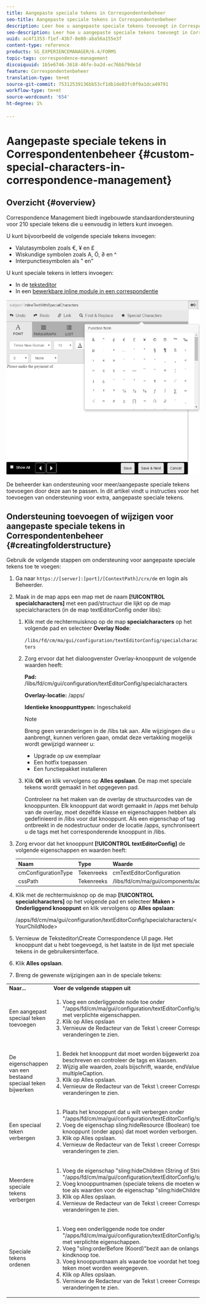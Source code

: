 ```yaml
---
title: Aangepaste speciale tekens in Correspondentenbeheer
seo-title: Aangepaste speciale tekens in Correspondentenbeheer
description: Leer hoe u aangepaste speciale tekens toevoegt in Correspondentiebeheer.
seo-description: Leer hoe u aangepaste speciale tekens toevoegt in Correspondentiebeheer.
uuid: ac4f1353-f1ef-43b7-8e80-aba56a155e3f
content-type: reference
products: SG_EXPERIENCEMANAGER/6.4/FORMS
topic-tags: correspondence-management
discoiquuid: 1b5e6746-3618-46fe-ba2d-ec76bb79de1d
feature: Correspondentenbeheer
translation-type: tm+mt
source-git-commit: 75312539136bb53cf1db1de03fc0f9a1dca49791
workflow-type: tm+mt
source-wordcount: '654'
ht-degree: 1%

---
```



# Aangepaste speciale tekens in Correspondentenbeheer {#custom-special-characters-in-correspondence-management}

## Overzicht {#overview}

Correspondence Management biedt ingebouwde standaardondersteuning voor 210 speciale tekens die u eenvoudig in letters kunt invoegen.

U kunt bijvoorbeeld de volgende speciale tekens invoegen:

* Valutasymbolen zoals €, ¥ en £
* Wiskundige symbolen zoals A, Ö, ∂ en ^
* Interpunctiesymbolen als ‟ en&quot;

U kunt speciale tekens in letters invoegen:

* In de [teksteditor](/help/forms/using/document-fragments.md#createtext)
* In een [bewerkbare inline module in een correspondentie](/help/forms/using/create-correspondence.md#managecontent)

![specialkarakteristiek linemodule](assets/specialcharactersinlinemodule.png)

De beheerder kan ondersteuning voor meer/aangepaste speciale tekens toevoegen door deze aan te passen. In dit artikel vindt u instructies voor het toevoegen van ondersteuning voor extra, aangepaste speciale tekens.

## Ondersteuning toevoegen of wijzigen voor aangepaste speciale tekens in Correspondentenbeheer {#creatingfolderstructure}

Gebruik de volgende stappen om ondersteuning voor aangepaste speciale tekens toe te voegen:

1. Ga naar `https://[server]:[port]/[ContextPath]/crx/de` en login als Beheerder.
1. Maak in de map apps een map met de naam **[!UICONTROL specialcharacters]** met een pad/structuur die lijkt op de map specialcharacters (in de map textEditorConfig onder libs):

   1. Klik met de rechtermuisknop op de map **specialcharacters** op het volgende pad en selecteer **Overlay Node**:

      `/libs/fd/cm/ma/gui/configuration/textEditorConfig/specialcharacters`

   1. Zorg ervoor dat het dialoogvenster Overlay-knooppunt de volgende waarden heeft:

      **Pad:** /libs/fd/cm/gui/configuration/textEditorConfig/specialcharacters

      **Overlay-locatie:** /apps/

      **Identieke knooppunttypen:** Ingeschakeld

      >[!NOTE]
      >
      >Breng geen veranderingen in de /libs tak aan. Alle wijzigingen die u aanbrengt, kunnen verloren gaan, omdat deze vertakking mogelijk wordt gewijzigd wanneer u:
      >
      >* Upgrade op uw exemplaar
      >* Een hotfix toepassen
      >* Een functiepakket installeren


   1. Klik **OK** en klik vervolgens op **Alles opslaan**. De map met speciale tekens wordt gemaakt in het opgegeven pad.

      Controleer na het maken van de overlay de structuurcodes van de knooppunten. Elk knooppunt dat wordt gemaakt in /apps met behulp van de overlay, moet dezelfde klasse en eigenschappen hebben als gedefinieerd in /libs voor dat knooppunt. Als een eigenschap of tag ontbreekt in de nodestructuur onder de locatie /apps, synchroniseert u de tags met het corresponderende knooppunt in /libs.

1. Zorg ervoor dat het knooppunt **[!UICONTROL textEditorConfig]** de volgende eigenschappen en waarden heeft:

   | Naam | Type | Waarde |
   |---|---|---|
   | cmConfigurationType | Tekenreeks | cmTextEditorConfiguration |
   | cssPath | Tekenreeks | /libs/fd/cm/ma/gui/components/admin/createasset/textcontrol/clientlibs/textcontrol |

1. Klik met de rechtermuisknop op de map **[!UICONTROL specialcharacters]** op het volgende pad en selecteer **Maken > Onderliggend knooppunt** en klik vervolgens op **Alles opslaan**:

   /apps/fd/cm/ma/gui/configuration/textEditorConfig/specialcharacters/&lt;YourChildNode>

1. Vernieuw de Teksteditor\Create Correspondence UI page. Het knooppunt dat u hebt toegevoegd, is het laatste in de lijst met speciale tekens in de gebruikersinterface.
1. Klik **Alles opslaan**.
1. Breng de gewenste wijzigingen aan in de speciale tekens:

<table> 
 <tbody> 
  <tr> 
   <td><strong>Naar...</strong></td> 
   <td><strong>Voer de volgende stappen uit</strong></td> 
  </tr> 
  <tr> 
   <td>Een aangepast speciaal teken toevoegen</td> 
   <td> 
    <ol> 
     <li>Voeg een onderliggende node toe onder "/apps/fd/cm/ma/gui/configuration/textEditorConfig/specialcharacters" met verplichte eigenschappen.</li> 
     <li>Klik op Alles opslaan</li> 
     <li>Vernieuw de Redacteur van de Tekst \ creeer Correspondentie UI om de veranderingen te zien.</li> 
    </ol> </td> 
  </tr> 
  <tr> 
   <td>De eigenschappen van een bestaand speciaal teken bijwerken</td> 
   <td> 
    <ol> 
     <li>Bedek het knooppunt dat moet worden bijgewerkt zoals hierboven beschreven en controleer de tags en klassen.</li> 
     <li>Wijzig alle waarden, zoals bijschrift, waarde, endValue en multipleCaption. </li> 
     <li>Klik op Alles opslaan. </li> 
     <li>Vernieuw de Redacteur van de Tekst \ creeer Correspondentie UI om de veranderingen te zien.</li> 
    </ol> </td> 
  </tr> 
  <tr> 
   <td>Een speciaal teken verbergen</td> 
   <td> 
    <ol> 
     <li>Plaats het knooppunt dat u wilt verbergen onder "/apps/fd/cm/ma/gui/configuration/textEditorConfig/specialcharacters"</li> 
     <li>Voeg de eigenschap sling:hideResource (Boolean) toe aan het knooppunt (onder apps) dat moet worden verborgen. </li> 
     <li>Klik op Alles opslaan. </li> 
     <li>Vernieuw de Redacteur van de Tekst \ creeer Correspondentie UI om de veranderingen te zien.<br /> </li> 
    </ol> </td> 
  </tr> 
  <tr> 
   <td>Meerdere speciale tekens verbergen</td> 
   <td> 
    <ol> 
     <li>Voeg de eigenschap "sling:hideChildren (String of String[])" toe aan "/apps/fd/cm/ma/gui/configuration/textEditorConfig/specialcharacters". </li> 
     <li>Voeg knooppuntnamen (speciale tekens die moeten worden verborgen) toe als waarden voor de eigenschap "sling:hideChildren". </li> 
     <li>Klik op Alles opslaan. </li> 
     <li>Vernieuw de Redacteur van de Tekst \ creeer Correspondentie UI om de veranderingen te zien.<br /> </li> 
    </ol> </td> 
  </tr> 
  <tr> 
   <td>Speciale tekens ordenen</td> 
   <td> 
    <ol> 
     <li>Voeg een onderliggende node toe onder "/apps/fd/cm/ma/gui/configuration/textEditorConfig/specialcharacters" met verplichte eigenschappen. </li> 
     <li>Voeg "sling:orderBefore (Koord)"bezit aan de onlangs-gecreeerde kindknoop toe. </li> 
     <li>Voeg knooppuntnaam als waarde toe voordat het toegevoegde speciale teken moet worden weergegeven. </li> 
     <li>Klik op Alles opslaan. </li> 
     <li>Vernieuw de Redacteur van de Tekst \ creeer Correspondentie UI om de veranderingen te zien.<br /> </li> 
    </ol> </td> 
  </tr> 
 </tbody> 
</table>

